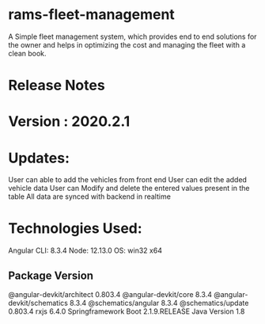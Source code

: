 # rams-fleet-management
A Simple fleet management system, which provides end to end solutions for the owner and helps in optimizing the cost and managing the fleet with a clean book.

# Release Notes

# Version : 2020.2.1

# Updates:
 User can able to add the vehicles from front end
 User can edit the added vehicle data
 User can Modify and delete the entered values present in the table
 All data are synced with backend in realtime 

# Technologies Used:

Angular CLI: 8.3.4
Node: 12.13.0
OS: win32 x64



Package                      Version
------------------------------------------------------
@angular-devkit/architect    0.803.4
@angular-devkit/core         8.3.4
@angular-devkit/schematics   8.3.4
@schematics/angular          8.3.4
@schematics/update           0.803.4
rxjs                         6.4.0
Springframework Boot         2.1.9.RELEASE
Java Version                 1.8

 